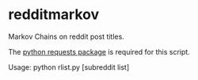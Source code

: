 redditmarkov
============

Markov Chains on reddit post titles.

The [python requests package](http://docs.python-requests.org/en/latest/) is required for this script.

Usage:
python rlist.py [subreddit list]
